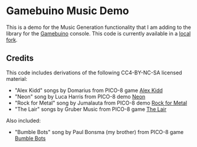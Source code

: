 # Gamebuino Music Demo

This is a demo for the Music Generation functionality that I am adding to the library for the [Gamebuino][] console.
This code is currently available in a [local fork](https://github.com/erwinbonsma/Gamebuino-META.git).


Credits
-------
This code includes derivations of the following CC4-BY-NC-SA licensed material:

*   "Alex Kidd" songs by Domarius from PICO-8 game [Alex Kidd][]
*   "Neon" song by Luca Harris from PICO-8 demo [Neon][]
*   "Rock for Metal" song by Jumalauta from PICO-8 demo [Rock for Metal][]
*   "The Lair" songs by Gruber Music from PICO-8 game [The Lair][]

Also included:
*   "Bumble Bots" song by Paul Bonsma (my brother) from PICO-8 game [Bumble Bots][]

[Gamebuino]: https://gamebuino.com
[Alex Kidd]: https://www.lexaloffle.com/bbs/?tid=30218
[Bumble Bots]: https://www.lexaloffle.com/bbs/?tid=30250
[Neon]: https://www.lexaloffle.com/bbs/?pid=74526
[Rock for Metal]: https://www.lexaloffle.com/bbs/?tid=31747
[The Lair]: https://www.lexaloffle.com/bbs/?tid=4051